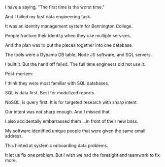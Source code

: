 I have a saying, "The first
time is the worst time."

And I failed my first
data engineering task.

It was an identity management
system for Bennington College.

People fracture their
identity when they use
multiple services.

And the plan was to put
the pieces together into
one database.

The tools were a Dynamo DB
table, Node JS software,
and SQL servers.

I built it. But the hand
off failed. The full time
engineers did not use it.

Post-mortem:

I think they were most
familiar with SQL databases.

SQL is data first.
Best for modulized reports.

NoSQL, is query first.
It is for targeted research
with sharp intent.

Our intent was not sharp
enough. And I missed that.

I also accidentally
embarrassed them ...in front
of their new boss.

My software identified unique
people that were given the
same email address.

This hinted
at systemic onboarding
data problems.

It let us fix one problem.
But I wish we had the
foresight and teamwork
to fix more.
